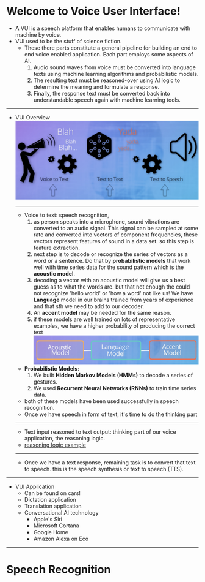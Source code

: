 # Welcome to Voice User Interface!

- A VUI is a speech platform that enables humans to communicate with machine by voice.
- VUI used to be the stuff of science fiction.
  - These there parts constitute a general pipeline for building an end to end voice enabled application. Each part employs some aspects of AI.
    1. Audio sound waves from voice must be converted into language texts using machine learning algorithms and probabilistic models.
    2. The resulting text must be reasoned-over using AI logic to determine the meaning and formulate a response.
    3. Finally, the response text must be converted back into understandable speech again with machine learning tools.

---

- VUI Overview
  ![VUI Stages](img/vui_overview.png)

  ***

  - Voice to text: speech recognition,
    1. as person speaks into a microphone, sound vibrations are converted to an audio signal. This signal can be sampled at some rate and converted into vectors of component frequencies, these vectors represent features of sound in a data set. so this step is feature extraction.
    2. next step is to decode or recognize the series of vectors as a word or a sentence. Do that by **probabilistic models** that work well with time series data for the sound pattern which is the **acoustic model**.
    3. decoding a vector with an acoustic model will give us a best guess as to what the words are. but that not enough the could not recognize 'hello world' or 'how a word' not like us! We have **Language** model in our brains trained from years of experience and that sth we need to add to our decoder.
    4. An **accent model** may be needed for the same reason.
    5. if these models are well trained on lots of representative examples, we have a higher probability of producing the correct text
       ![speech recog models](img/sr_models.png)
  - **Probabilistic Models**:
    1. We built **Hidden Markov Models (HMMs)** to decode a series of gestures.
    2. We used **Recurrent Neural Networks (RNNs)** to train time series data.
  - both of these models have been used successfully in speech recognition.
  - Once we have speech in form of text, it's time to do the thinking part

  ***

  - Text input reasoned to text output: thinking part of our voice application, the reasoning logic.
  - [reasoning logic example](img/rlogic_ex.png)

  ***

  - Once we have a text response, remaining task is to convert that text to speech. this is the speech synthesis or text to speech (TTS).

---

- VUI Application
  - Can be found on cars!
  - Dictation application
  - Translation application
  - Conversational AI technology
    - Apple's Siri
    - Microsoft Cortana
    - Google Home
    - Amazon Alexa on Eco

---

# Speech Recognition
